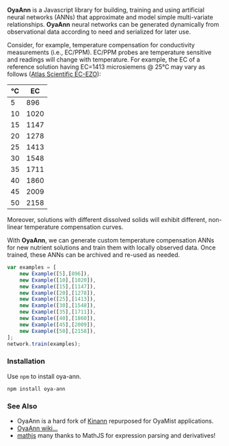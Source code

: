 **OyaAnn** is a Javascript library for building, training and using 
artificial neural networks (ANNs) that approximate
and model simple multi-variate relationships. 
**OyaAnn** neural networks can be generated dynamically 
from observational data
according to need and serialized for later use.

Consider, for example, temperature compensation for conductivity
measurements (i.e., EC/PPM). EC/PPM probes are temperature sensitive
and readings will change with temperature. For example, the EC
of a reference solution having EC=1413 microsiemens @ 25&deg;C
may vary as follows 
([Atlas Scientific EC-EZO](https://www.atlas-scientific.com/_files/_datasheets/_circuit/EC_EZO_Datasheet.pdf)):

| &deg;C    | EC   |
| ---- | ---- |
| 5    | 896  |
| 10   | 1020 |
| 15   | 1147 |
| 20   | 1278 |
| 25   | 1413 |
| 30   | 1548 |
| 35   | 1711 |
| 40   | 1860 |
| 45   | 2009 |
| 50   | 2158 |

Moreover, solutions with different dissolved solids will exhibit 
different, non-linear temperature compensation curves.

With **OyaAnn**, we can generate custom temperature compensation ANNs 
for new nutrient solutions and train them with locally observed data. 
Once trained, these ANNs can be archived and re-used as needed.

```js
var examples = [
    new Example([5],[896]),
    new Example([10],[1020]),
    new Example([15],[1147]),
    new Example([20],[1278]),
    new Example([25],[1413]),
    new Example([30],[1548]),
    new Example([35],[1711]),
    new Example([40],[1860]),
    new Example([45],[2009]),
    new Example([50],[2158]),
];
network.train(examples);
```

### Installation
Use `npm` to install oya-ann.

`npm install oya-ann`

### See Also

* OyaAnn is a hard fork of [Kinann](https://github.com/firepick/kinann) repurposed for OyaMist applications.
* [OyaAnn wiki...](https://github.com/oyamist/oya-ann/wiki)
* [mathjs](http://mathjs.org) many thanks to MathJS for expression parsing and derivatives!

